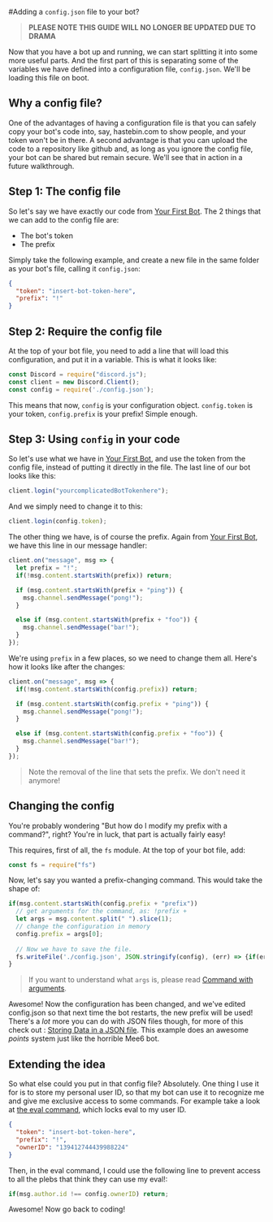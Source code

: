 #Adding a `config.json` file to your bot?

> **PLEASE NOTE THIS GUIDE WILL NO LONGER BE UPDATED DUE TO DRAMA**

Now that you have a bot up and running, we can start splitting it into some more useful parts. And the first part of this is separating some of the variables we have defined into a configuration file, `config.json`. We'll be loading this file on boot. 

## Why a config file?

One of the advantages of having a configuration file is that you can safely copy your bot's code into, say, hastebin.com to show people, and your token won't be in there. A second advantage is that you can upload the code to a repository like github and, as long as you ignore the config file, your bot can be shared but remain secure. We'll see that in action in a future walkthrough.

## Step 1: The config file

So let's say we have exactly our code from [Your First Bot](/coding-walkthroughs/your_basic_bot.md). The 2 things that we can add to the config file are: 

- The bot's token
- The prefix

Simply take the following example, and create a new file in the same folder as your bot's file, calling it `config.json`:

```json
{
  "token": "insert-bot-token-here",
  "prefix": "!"
}
```

## Step 2: Require the config file

At the top of your bot file, you need to add a line that will load this configuration, and put it in a variable. This is what it looks like: 
```js
const Discord = require("discord.js");
const client = new Discord.Client();
const config = require('./config.json');
```

This means that now, `config` is your configuration object. `config.token` is your token, `config.prefix` is your prefix! Simple enough.


## Step 3: Using `config` in your code

So let's use what we have in [Your First Bot](/coding-walkthroughs/your_basic_bot.md), and use the token from the config file, instead of putting it directly in the file. The last line of our bot looks like this: 

```js
client.login("yourcomplicatedBotTokenhere");

```

And we simply need to change it to this: 
```js
client.login(config.token);
```

The other thing we have, is of course the prefix. Again from [Your First Bot](/coding-walkthroughs/your_basic_bot.md), we have this line in our message handler: 

```js
client.on("message", msg => {
  let prefix = "!";
  if(!msg.content.startsWith(prefix)) return;

  if (msg.content.startsWith(prefix + "ping")) {
    msg.channel.sendMessage("pong!");
  } 

  else if (msg.content.startsWith(prefix + "foo")) {
    msg.channel.sendMessage("bar!");
  }
});
```

We're using `prefix` in a few places, so we need to change them all. Here's how it looks like after the changes: 

```js
client.on("message", msg => {
  if(!msg.content.startsWith(config.prefix)) return;

  if (msg.content.startsWith(config.prefix + "ping")) {
    msg.channel.sendMessage("pong!");
  } 

  else if (msg.content.startsWith(config.prefix + "foo")) {
    msg.channel.sendMessage("bar!");
  }
});
```
> Note the removal of the line that sets the prefix. We don't need it anymore!


## Changing the config

You're probably wondering "But how do I modify my prefix with a command?", right? You're in luck, that part is actually fairly easy! 

This requires, first of all, the `fs` module. At the top of your bot file, add: 
```js
const fs = require("fs")
```

Now, let's say you wanted a prefix-changing command. This would take the shape of: 

```js
if(msg.content.startsWith(config.prefix + "prefix"))
  // get arguments for the command, as: !prefix +
  let args = msg.content.split(" ").slice(1);
  // change the configuration in memory
  config.prefix = args[0];
  
  // Now we have to save the file.
  fs.writeFile('./config.json', JSON.stringify(config), (err) => {if(err) console.error(err)});
}
```

> If you want to understand what `args` is, please read [Command with arguments](/samples/command_with_arguments.md).

Awesome! Now the configuration has been changed, and we've edited config.json so that next time the bot restarts, the new prefix will be used! There's a *lot* more you can do with JSON files though, for more of this check out : [Storing Data in a JSON file](/storing-data-in-a-json-file.md). This example does an awesome *points* system just like the horrible Mee6 bot.


## Extending the idea 

So what else could you put in that config file? Absolutely. One thing I use it for is to store my personal user ID, so that my bot can use it to recognize me and give me exclusive access to some commands. For example take a look at [the eval command](/samples/making-an-eval-command.md), which locks eval to my user ID. 

```json
{
  "token": "insert-bot-token-here",
  "prefix": "!",
  "ownerID": "139412744439988224"
}
```

Then, in the eval command, I could use the following line to prevent access to all the plebs that think they can use my eval!: 

```js
if(msg.author.id !== config.ownerID) return;
```

Awesome! Now go back to coding!